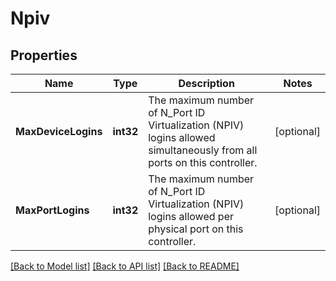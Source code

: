# Npiv

## Properties
Name | Type | Description | Notes
------------ | ------------- | ------------- | -------------
**MaxDeviceLogins** | **int32** | The maximum number of N_Port ID Virtualization (NPIV) logins allowed simultaneously from all ports on this controller. | [optional] 
**MaxPortLogins** | **int32** | The maximum number of N_Port ID Virtualization (NPIV) logins allowed per physical port on this controller. | [optional] 

[[Back to Model list]](../README.md#documentation-for-models) [[Back to API list]](../README.md#documentation-for-api-endpoints) [[Back to README]](../README.md)


